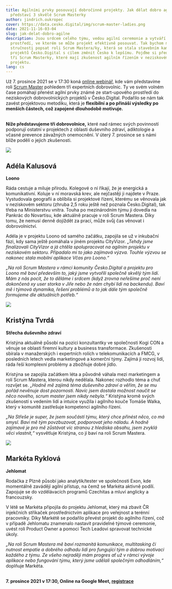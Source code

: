 ```yaml
---
title: Agilními prvky posouvají dobročinné projekty. Jak dělat dobro agilně
  představí 3 skvělé Scrum Masterky
author: jindrich.oukropec
cover: https://data.cesko.digital/img/scrum-master-ladies.png
date: 2021-11-16-03-04
slug: jak-delat-dobro-agilne
description: Jsou srdcem celého týmu, vedou agilní ceremonie a vytváří
  prostředí, ve kterém se může projekt efektivně posouvat. Tak bychom mohli ve
  stručnosti popsat roli Scrum Mastera/ky, která se stala stavebním kamenem
  projektů Česko.Digital s cílem změnit Česko k lepšímu. Pojďme si představit
  tři Scrum Masterky, které mají zkušenost agilním řízením v neziskovém
  projektu.
lang: cs
---
```

Už 7. prosince 2021 se v 17:30 koná [online webinář](https://cesko.digital/portal-dobrovolnika/), kde vám představíme roli [Scrum Master](https://cesko-digital.atlassian.net/wiki/spaces/CD/pages/87470076/Scrum+Master) pohledem tří expertních dobrovolnic. Ty ve svém volném čase pomáhají přenést agilní prvky známé ze start-upového prostředí do neziskových dobrovolnických projektů v Česko.Digital. Podařilo se nám tak zavést projektovou metodiku, která je **flexibilní a po přináší výsledky po menších částech, což zapojené dlouhodobě motivuje.** 

**\
Níže představujeme tři dobrovolnice,** které nad rámec svých povinností podporují ostatní v projektech z oblasti duševního zdraví, adiktologie a včasné prevence závažných onemocnění. V úterý 7. prosince se s námi blíže podělí o jejich zkušenosti.

![](https://data.cesko.digital/img/adela-kalusova.jpg)

## Adéla Kalusová 

**Loono**

Ráda cestuje a miluje přírodu. Kolegové o ní říkají, že je energická a komunikativní. Koluje v ní moravská krev, ale nejčastěji ji najdete v Praze. Vystudovala geografii a oblíbila si projektové řízení, kterému se věnovala jak v neziskovém sektoru (zhruba 2,5 roku ještě než poznala Česko.Digital), tak třeba na Ministerstvu vnitra. Touha po mezinárodním týmu ji dovedla na Pankrác do Novartisu, kde aktuálně pracuje v roli Scrum Mastera. Díky tomu, že nemusí denně dojíždět za prací, může svůj čas věnovat i dobrovolnictví.

Adéla je v projektu Loono od samého začátku, zapojila se už v inkubační fázi, kdy sama ještě pomáhala v jiném projektu CityVizor. *„Tehdy jsme finalizovali CityVizor a já chtěla spolupracovat na agilním projektu v neziskovém sektoru. Připadalo mi to jako zajímavá výzva. Touhle výzvou se nakonec stala mobilní aplikace Včas pro Loono.“* 

*„Na roli Scrum Mastera v rámci komunity Česko.Digital a projektu pro Loono mě baví především to, jaký jsme vytvořili společně skvělý tým lidí. Mám z nás pocit, že to děláme i srdcem (když zrovna neřešíme proč není dokončená xy user storka v Jiře nebo že nám chybí lidi na backendu). Baví mě i týmová dynamika, řešení problémů a to jak dále tým společně formujeme dle aktuálních potřeb.“*

![](https://data.cesko.digital/img/kristyna-tvrda.jpg)

## Kristýna Tvrdá

**Střecha duševního zdraví**

Kristýna aktuálně působí na pozici konzultantky ve společnosti Kogi CON a věnuje se oblasti firemní kultury a business transformace. Zkušenosti sbírala v manažerských i expertních rolích v telekomunikacích a FMCG, v posledních letech vedla marketingové a komerční týmy. Zajímá ji rozvoj lidí, ráda řeší komplexní problémy a zbožňuje dobré jídlo.

Kristýna se zapojila začátkem léta a původně váhala mezi marketingem a rolí Scrum Mastera, kterou nikdy nedělala. Nakonec rozhodlo téma a chuť rozvíjet se. *„Hodně mě zajímá téma duševního zdraví a věřím, že se mu pořád nevěnuje dost pozornosti. Navíc jsem dostala možnost naučit se něco nového, scrum master jsem nikdy nebyla.“* Kristýna kromě svých zkušeností s vedením lidí a intuice využila i agilního kouče Tomáše Walka, který v komunitě zastřešuje kompetenci agilního řízení.

*„Na Střeše je super, že jsem součástí týmu, který chce přinést něco, co má smysl. Baví mě tým povzbuzovat, podporovat jeho náladu. A hodně zajímavé je pro mě zůstávat víc stranou z hlediska obsahu, jsem zvyklá věci vlastnit,“* vysvětluje Kristýna, co jí baví na roli Scrum Mastera.

![](https://data.cesko.digital/img/marketa-ryklova.jpg)

## Markéta Ryklová

**Jehlomat**

Rodačka z Plzně působí jako analytik/tester ve společnosti Exon, kde momentálně zavádějí agilní přístup, na čemž se Markéta aktivně podílí. Zapojuje se do vzdělávacích programů Czechitas a mluví anglicky a francouzsky. 

V létě se Markéta připojila do projektu Jehlomat, který má zbavit ČR injekčních stříkaček prostřednictvím aplikace pro veřejnost a terénní pracovníky. Díky Markétě se podařilo převést projekt do agilního řízení, což v případě Jehlomatu znamenalo nastavit pravidelné týmové ceremonie, uvést roli Product Owner a pomoci Tech Leadovi spravovat technické úkoly. 

*„Na roli Scrum Mastera mě baví rozmanitá komunikace, multitasking či nutnost empatie a dobrého odhadu lidí pro fungující tým a dobrou motivaci každého z týmu. Ze všeho nejraději mám progres ať už v rámci vývoje aplikace nebo fungování týmu, který jsme udělali společným odhodláním,“* doplňuje Markéta.

\
**7. prosince 2021 v 17:30, Online na Google Meet, [registrace](https://airtable.com/shrTkwSe15PRFJt2l)**